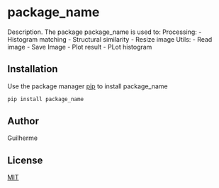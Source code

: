 # package_name

Description. 
The package package_name is used to:
	Processing:
		- Histogram matching 
		- Structural similarity 
		- Resize image
	Utils: 
		- Read image
		- Save Image
		- Plot result
		- PLot histogram 	

## Installation

Use the package manager [pip](https://pip.pypa.io/en/stable/) to install package_name

```bash
pip install package_name
```

## Author
Guilherme

## License
[MIT](https://choosealicense.com/licenses/mit/)